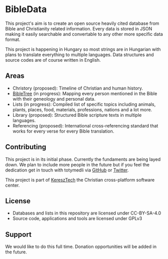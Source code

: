 # BibleData

This project's aim is to create an open source heavily cited database from Bible and Christianity related information. Every data is stored in JSON making it easily searchable and convertable to any other more specific data format.

This project is happening in Hungary so most strings are in Hungarian with plans to translate everything to multiple languages. Data structures and source codes are of course written in English.

## Areas

- Christory (proposed): Timeline of Christian and human history.
- [BibleTree](http://keresztech.github.io/BibleData/encyclopedia/genealogy/genealogy.html) (in progress): Mapping every person mentioned in the Bible with their geneology and personal data.
- Lists (in progress): Compiled list of specific topics including animals, plants, places, food, materials, professions, nations and a lot more.
- Library (proposed): Structured Bible scripture texts in multiple languages.
- Referencing (proposed): International cross-referencing standard that works for every verse for every Bible translation.

## Contributing

This project is in its initial phase. Currently the fundaments are being layed down. We plan to include more people in the future but if you feel the dedication get in touch with totymedli via [GitHub](https://github.com/totymedli) or [Twitter](https://twitter.com/totymedli).

This project is part of [KereszTech](http://keresztech.org) the Christian cross-platform software center.

## License

- Databases and lists in this repository are licensed under CC-BY-SA-4.0
- Source code, applications and tools are licensed under GPLv3

## Support

We would like to do this full time. Donation opportunities will be added in the future.
